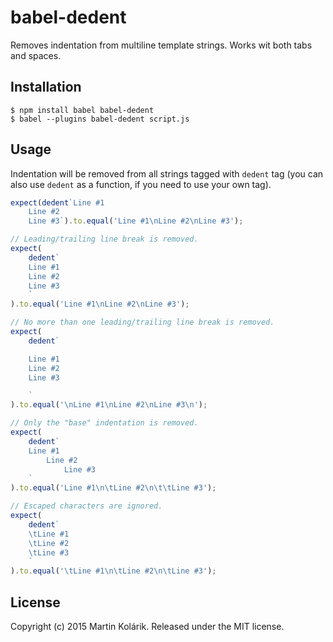 # babel-dedent

Removes indentation from multiline template strings. Works wit both tabs and spaces.

## Installation

```
$ npm install babel babel-dedent
$ babel --plugins babel-dedent script.js
```

## Usage

Indentation will be removed from all strings tagged with `dedent` tag (you can also use `dedent` as a function, if you need to use your own tag).

```js
expect(dedent`Line #1
	Line #2
	Line #3`).to.equal('Line #1\nLine #2\nLine #3');

// Leading/trailing line break is removed.
expect(
	dedent`
	Line #1
	Line #2
	Line #3
	`
).to.equal('Line #1\nLine #2\nLine #3');

// No more than one leading/trailing line break is removed.
expect(
	dedent`

	Line #1
	Line #2
	Line #3

	`
).to.equal('\nLine #1\nLine #2\nLine #3\n');

// Only the "base" indentation is removed.
expect(
	dedent`
	Line #1
		Line #2
			Line #3
	`
).to.equal('Line #1\n\tLine #2\n\t\tLine #3');

// Escaped characters are ignored.
expect(
	dedent`
	\tLine #1
	\tLine #2
	\tLine #3
	`
).to.equal('\tLine #1\n\tLine #2\n\tLine #3');
```

## License
Copyright (c) 2015 Martin Kolárik. Released under the MIT license.
